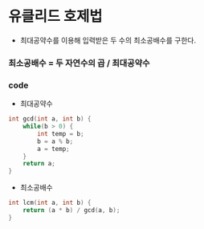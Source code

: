 # 유클리드 호제법

 - 최대공약수를 이용해 입력받은 두 수의 최소공배수를 구한다.

### 최소공배수 = 두 자연수의 곱 / 최대공약수

### code

 - 최대공약수
```c++
int gcd(int a, int b) {
	while(b > 0) {
		int temp = b;
		b = a % b;
		a = temp;
	}
	return a;
}
```

- 최소공배수
```c++
int lcm(int a, int b) {
	return (a * b) / gcd(a, b);
}
```
